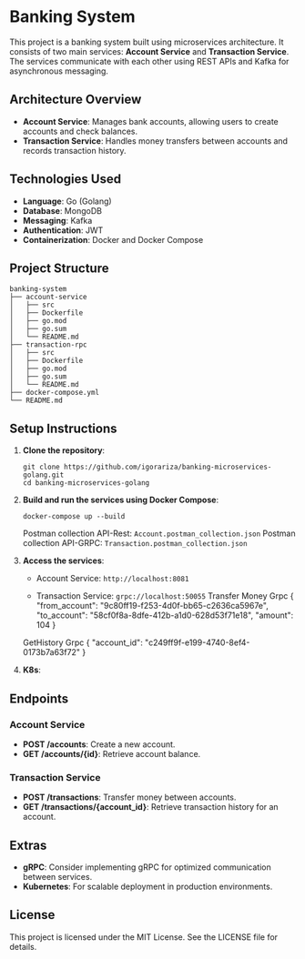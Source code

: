 # Banking System

This project is a banking system built using microservices architecture. It consists of two main services: **Account Service** and **Transaction Service**. The services communicate with each other using REST APIs and Kafka for asynchronous messaging.

## Architecture Overview

- **Account Service**: Manages bank accounts, allowing users to create accounts and check balances.
- **Transaction Service**: Handles money transfers between accounts and records transaction history.

## Technologies Used

- **Language**: Go (Golang)
- **Database**: MongoDB
- **Messaging**: Kafka
- **Authentication**: JWT
- **Containerization**: Docker and Docker Compose

## Project Structure

```
banking-system
├── account-service
│   ├── src
│   ├── Dockerfile
│   ├── go.mod
│   ├── go.sum
│   └── README.md
├── transaction-rpc
│   ├── src
│   ├── Dockerfile
│   ├── go.mod
│   ├── go.sum
│   └── README.md
├── docker-compose.yml
└── README.md
```

## Setup Instructions

1. **Clone the repository**:
   ```
   git clone https://github.com/igorariza/banking-microservices-golang.git
   cd banking-microservices-golang
   ```

2. **Build and run the services using Docker Compose**:
   ```
   docker-compose up --build
   ```
   Postman collection API-Rest: `Account.postman_collection.json`
   Postman collection API-GRPC: `Transaction.postman_collection.json`

3. **Access the services**:
   - Account Service: `http://localhost:8081`

   - Transaction Service: `grpc://localhost:50055`
  Transfer Money Grpc
   {
      "from_account": "9c80ff19-f253-4d0f-bb65-c2636ca5967e",
      "to_account": "58cf0f8a-8dfe-412b-a1d0-628d53f71e18",
      "amount": 104
   }

   GetHistory Grpc
   {
      "account_id": "c249ff9f-e199-4740-8ef4-0173b7a63f72"
   }
4. **K8s**:
## Endpoints

### Account Service
- **POST /accounts**: Create a new account.
- **GET /accounts/{id}**: Retrieve account balance.

### Transaction Service
- **POST /transactions**: Transfer money between accounts.
- **GET /transactions/{account_id}**: Retrieve transaction history for an account.


## Extras

- **gRPC**: Consider implementing gRPC for optimized communication between services.
- **Kubernetes**: For scalable deployment in production environments.

## License

This project is licensed under the MIT License. See the LICENSE file for details.